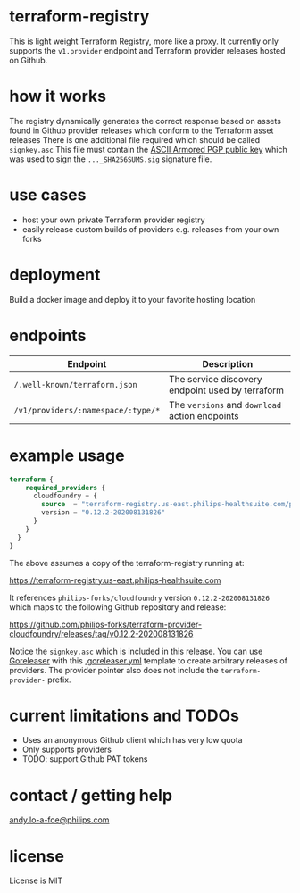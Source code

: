 # terraform-registry
This is light weight Terraform Registry, more like a proxy.
It currently only supports the `v1.provider` endpoint and Terraform provider releases hosted on Github. 

# how it works
The registry dynamically generates the correct response based on assets found in
Github provider releases which conform to the Terraform asset releases
There is one additional file required which should be called `signkey.asc`
This file must contain the [ASCII Armored PGP public key](https://www.terraform.io/docs/registry/providers/publishing.html) which was
used to sign the `..._SHA256SUMS.sig` signature file.

# use cases
- host your own private Terraform provider registry
- easily release custom builds of providers e.g. releases from your own forks

# deployment
Build a docker image and deploy it to your favorite hosting location

# endpoints
| Endpoint | Description |
|-----------|-------------|
| `/.well-known/terraform.json` | The service discovery endpoint used by terraform |
| `/v1/providers/:namespace/:type/*` | The `versions` and `download` action endpoints |

# example usage

```terraform
terraform {
    required_providers {
      cloudfoundry = {
        source  = "terraform-registry.us-east.philips-healthsuite.com/philips-forks/cloudfoundry"
        version = "0.12.2-202008131826"
      }
    }
  }
}
```

The above assumes a copy of the terraform-registry running at:

https://terraform-registry.us-east.philips-healthsuite.com

It references `philips-forks/cloudfoundry` version `0.12.2-202008131826` which maps to the following Github repository and release:

https://github.com/philips-forks/terraform-provider-cloudfoundry/releases/tag/v0.12.2-202008131826

Notice the `signkey.asc` which is included in this release. You can use [Goreleaser](https://goreleaser.com/quick-start/) with this [.goreleaser.yml](https://github.com/hashicorp/terraform-provider-scaffolding/blob/master/.goreleaser.yml) template to create arbitrary releases of providers. The provider pointer also does not include the `terraform-provider-` prefix.

# current limitations and TODOs
- Uses an anonymous Github client which has very low quota
- Only supports providers
- TODO: support Github PAT tokens

# contact / getting help
andy.lo-a-foe@philips.com

# license
License is MIT
